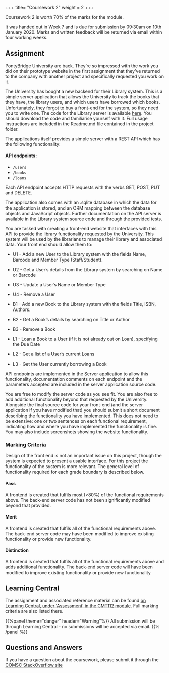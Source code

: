 +++
title= "Coursework 2"
weight = 2
+++

Coursework 2 is worth 70% of the marks for the module.

It was handed out in Week 7 and is due for submission by 09:30am on 10th January 2020. Marks and written feedback will be returned via email within four working weeks.

<!-- #### Coursework Briefing

The video below explains the coursework details - please ignore the reference to 2018 in the document shown, this video is from last year, but the general assignment remains the same!

<iframe src="https://cardiff.cloud.panopto.eu/Panopto/Pages/Embed.aspx?id=5603c23c-8fd9-4b82-ad67-aacc014f739c&v=1" width="720" height="405" style="padding: 0px; border: 1px solid #464646;" frameborder="0" allowfullscreen allow="autoplay"></iframe> -->

## Assignment

PontyBridge University are back. They’re so impressed with the work you did on their prototype website in the first assignment that they’ve returned to the company with another project and specifically requested you work on it.

The University has bought a new backend for their Library system. This is a simple server application that allows the University to track the books that they have, the library users, and which users have borrowed which books. Unfortunately, they forgot to buy a front-end for the system, so they need you to write one.
The code for the Library server is available [here](cw2-libraryserver.zip). You should download the code and familiarise yourself with it. Full usage instructions are included in the Readme.md file contained in the project folder.

The applications itself provides a simple server with a REST API which has the following functionality:

#### API endpoints:

-   `/users`
-   `/books`
-   `/loans`

Each API endpoint accepts HTTP requests with the verbs GET, POST, PUT and DELETE.

The application also comes with an .sqlite database in which the data for the application is stored, and an ORM mapping between the database objects and JavaScript objects. Further documentation on the API server is available in the Library system source code and through the provided tests.

You are tasked with creating a front-end website that interfaces with this API to provide the library functionality requested by the University. This system will be used by the librarians to manage their library and associated data. Your front end should allow them to:

-   U1 - Add a new User to the Library system with the fields Name, Barcode and Member Type (Staff/Student).
-   U2 - Get a User’s details from the Library system by searching on Name or Barcode
-   U3 - Update a User’s Name or Member Type
-   U4 - Remove a User

-   B1 - Add a new Book to the Library system with the fields Title, ISBN, Authors.
-   B2 - Get a Book’s details by searching on Title or Author
-   B3 - Remove a Book

-   L1 - Loan a Book to a User (if it is not already out on Loan), specifying the Due Date
-   L2 - Get a list of a User’s current Loans
-   L3 - Get the User currently borrowing a Book

API endpoints are implemented in the Server application to allow this functionality, documentation comments on each endpoint and the parameters accepted are included in the server application source code.

You are free to modify the server code as you see fit. You are also free to add additional functionality beyond that requested by the University. Alongside the final source code for your front-end (and the server application if you have modified that) you should submit a short document describing the functionality you have implemented. This does not need to be extensive: one or two sentences on each functional requirement, indicating how and where you have implemented the functionality is fine. You may also include screenshots showing the website functionality.

### Marking Criteria

Design of the front end is not an important issue on this project, though the system is expected to present a usable interface. For this project the functionality of the system is more relevant. The general level of functionality required for each grade boundary is described below.

#### Pass

A frontend is created that fulfils most (>80%) of the functional requirements above.
The back-end server code has not been significantly modified beyond that provided.

#### Merit

A frontend is created that fulfils all of the functional requirements above.
The back-end server code may have been modified to improve existing functionality or provide new functionality.

#### Distinction

A frontend is created that fulfils all of the functional requirements above and adds additional functionality.
The back-end server code will have been modified to improve existing functionality or provide new functionality

## Learning Central

The assignment and associated reference material can be found [on Learning Central, under 'Assessment' in the CMT112 module](https://learningcentral.cf.ac.uk/webapps/blackboard/content/listContentEditable.jsp?content_id=_5004043_1&course_id=_393319_1). Full marking criteria are also listed there.

{{%panel theme="danger" header="Warning"%}}
All submission will be through Learning Central - no submissions will be accepted via email.
{{% /panel %}}

## Questions and Answers

If you have a question about the coursework, please submit it through the [COMSC StackOverflow site](stackoverflow.com/c/comsc)
